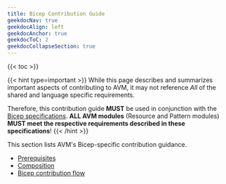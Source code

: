 ```yaml
---
title: Bicep Contribution Guide
geekdocNav: true
geekdocAlign: left
geekdocAnchor: true
geekdocToC: 2
geekdocCollapseSection: true
---
```


{{< toc >}}

{{< hint type=important >}}
While this page describes and summarizes important aspects of contributing to AVM, it may not reference *All* of the shared and language specific requirements.

Therefore, this contribution guide **MUST** be used in conjunction with the [Bicep specifications](/Azure-Verified-Modules/specs/bcp/). **ALL AVM modules** (Resource and Pattern modules) **MUST meet the respective requirements described in these  specifications**!
{{< /hint >}}

This section lists AVM's Bicep-specific contribution guidance.

- [Prerequisites](/Azure-Verified-Modules/contributing/bicep/prerequisites/)
- [Composition](/Azure-Verified-Modules/contributing/bicep/composition/)
- [Bicep contribution flow](/Azure-Verified-Modules/contributing/bicep/bicep-contribution-flow/)
